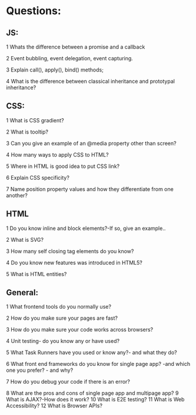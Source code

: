 # Questions:

## JS:
1 Whats the difference between a promise and a callback

2 Event bubbling, event delegation, event capturing.

3 Explain call(), apply(), bind() methods;

4 What is the difference between classical inheritance and prototypal inheritance?

## CSS:
1 What is CSS gradient?

2 What is tooltip?

3 Can you give an example of an @media property other than screen?

4 How many ways to apply CSS to HTML?

5 Where in HTML is good idea to put CSS link?

6 Explain CSS specificity?

7 Name position property values and how they differentiate from one another?

## HTML

1 Do you know inline and block elements?-If so, give an example..

2 What is SVG?

3 How many self closing tag elements do you know?

4 Do you know new features was introduced in HTML5?

5 What is HTML entities?



 ## General:
1 What frontend tools do you normally use?

2 How do you make sure your pages are fast?

3 How do you make sure your code works across browsers?

4 Unit testing- do you know any or have used?

5 What Task Runners have you used or know any?- and what they do?

6 What front end frameworks do you know for single page app? -and which one you prefer? - and why?

7 How do you debug your code if there is an error?

8 What are the pros and cons of single page app and multipage app?
9 What is AJAX?-How does it work?
10 What is E2E testing?
11 What is Web Accessibility?
12 What is Browser APIs?
